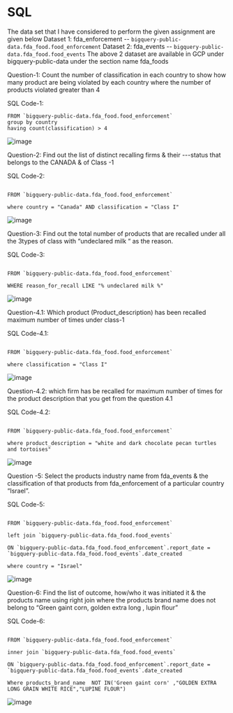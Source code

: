 # SQL

The data set that I have considered to perform the given assignment are given below 
Dataset 1: fda_enforcement -- `bigquery-public-data.fda_food.food_enforcement`
Dataset 2: fda_events -- `bigquery-public-data.fda_food.food_events`
The above 2 dataset are available in GCP under bigquery-public-data under the section name fda_foods

Question-1:
Count the number of classification in each country   to show how many product are being violated by each country where the number of products violated greater than  4

SQL Code-1:

```SELECT distinct count(classification) ,country
FROM `bigquery-public-data.fda_food.food_enforcement` 
group by country
having count(classification) > 4
```

![image](https://user-images.githubusercontent.com/89524685/131256847-a73e7157-db6d-45e4-82d2-211dd1a15a11.png)





Question-2:
Find out the list of distinct recalling firms & their ---status that belongs to the CANADA & of Class -1


SQL Code-2:

```SELECT DISTINCT recalling_firm , status

FROM `bigquery-public-data.fda_food.food_enforcement` 

where country = "Canada" AND classification = "Class I"
```
 
![image](https://user-images.githubusercontent.com/89524685/131257232-5d59a626-e450-419e-8a27-46a10611f9d2.png)





Question-3:
Find out the total number of products that are recalled under all the 3types of class with “undeclared milk “ as the reason.


SQL Code-3:

```SELECT COUNT(classification)

FROM `bigquery-public-data.fda_food.food_enforcement` 

WHERE reason_for_recall LIKE "% undeclared milk %"
```

![image](https://user-images.githubusercontent.com/89524685/131256947-ee9ef2ef-e79c-4d70-9b95-bb8d635a7268.png)





Question-4.1:
Which product (Product_description) has been recalled maximum number of times under class-1


SQL Code-4.1:

```SELECT distinct  max(product_description) 

FROM `bigquery-public-data.fda_food.food_enforcement` 

where classification = "Class I"
```

![image](https://user-images.githubusercontent.com/89524685/131256967-69f710c4-6542-4090-a5ba-674a23b45644.png)






Question-4.2:
which firm has be recalled for maximum number of times for the product description that you get from the question 4.1


SQL Code-4.2: 

```SELECT distinct recalling_firm

FROM `bigquery-public-data.fda_food.food_enforcement` 

where product_description = "white and dark chocolate pecan turtles and tortoises"
```

![image](https://user-images.githubusercontent.com/89524685/131256989-324d6ee0-a4f2-4256-937d-5dcb7062a383.png)





Question -5:
Select the products industry name from fda_events & the classification of that products from fda_enforcement of a particular country “Israel”. 


SQL Code-5:

```SELECT  distinct products_industry_name , classification

FROM `bigquery-public-data.fda_food.food_enforcement`

left join `bigquery-public-data.fda_food.food_events`

ON `bigquery-public-data.fda_food.food_enforcement`.report_date = `bigquery-public-data.fda_food.food_events`.date_created

where country = "Israel"
```

![image](https://user-images.githubusercontent.com/89524685/131257021-56ba8991-d756-4751-b40f-6e63ffc0ea94.png)





Question-6:
Find the list of outcome, how/who it was initiated it & the products name using right join where the products brand name does not belong to “Green gaint corn, golden extra long , lupin flour”



SQL Code-6:

```SELECT  distinct  outcomes,  voluntary_mandated , products_industry_name

FROM `bigquery-public-data.fda_food.food_enforcement`

inner join `bigquery-public-data.fda_food.food_events`

ON `bigquery-public-data.fda_food.food_enforcement`.report_date = `bigquery-public-data.fda_food.food_events`.date_created

Where products_brand_name  NOT IN('Green gaint corn' ,"GOLDEN EXTRA LONG GRAIN WHITE RICE","LUPINE FLOUR") 
```

![image](https://user-images.githubusercontent.com/89524685/131257037-e06be409-691e-42bd-9363-a735d53d2990.png)





